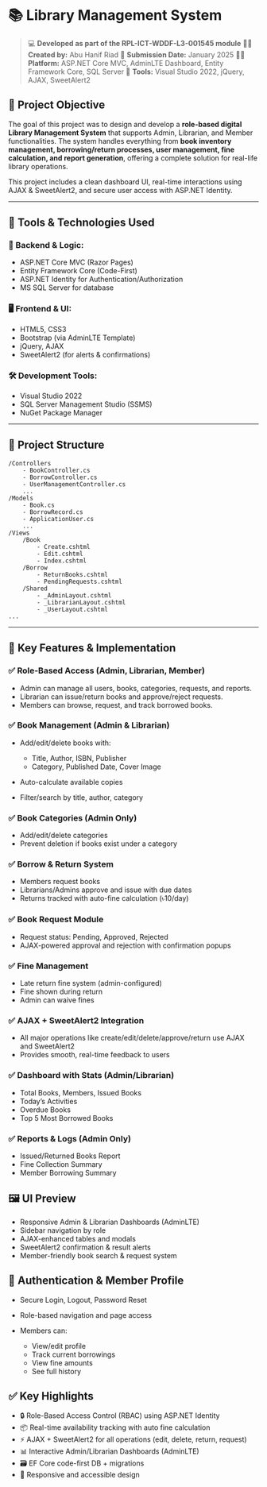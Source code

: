 
# 📚 Library Management System

> 💻 **Developed as part of the RPL-ICT-WDDF-L3-001545 module**
> 👨‍💻 **Created by:** Abu Hanif Riad
> 📅 **Submission Date:** January 2025
> 🧑‍🏫 **Platform:** ASP.NET Core MVC, AdminLTE Dashboard, Entity Framework Core, SQL Server
> 🧪 **Tools:** Visual Studio 2022, jQuery, AJAX, SweetAlert2


## 📝 Project Objective

The goal of this project was to design and develop a **role-based digital Library Management System** that supports Admin, Librarian, and Member functionalities. The system handles everything from **book inventory management, borrowing/return processes, user management, fine calculation, and report generation**, offering a complete solution for real-life library operations.

This project includes a clean dashboard UI, real-time interactions using AJAX & SweetAlert2, and secure user access with ASP.NET Identity.

---

## 🧰 Tools & Technologies Used

### 🔧 Backend & Logic:

* ASP.NET Core MVC (Razor Pages)
* Entity Framework Core (Code-First)
* ASP.NET Identity for Authentication/Authorization
* MS SQL Server for database

### 🖥️ Frontend & UI:

* HTML5, CSS3
* Bootstrap (via AdminLTE Template)
* jQuery, AJAX
* SweetAlert2 (for alerts & confirmations)

### 🛠️ Development Tools:

* Visual Studio 2022
* SQL Server Management Studio (SSMS)
* NuGet Package Manager

---

## 📌 Project Structure

```
/Controllers
    - BookController.cs
    - BorrowController.cs
    - UserManagementController.cs
    ...
/Models
    - Book.cs
    - BorrowRecord.cs
    - ApplicationUser.cs
    ...
/Views
    /Book
        - Create.cshtml
        - Edit.cshtml
        - Index.cshtml
    /Borrow
        - ReturnBooks.cshtml
        - PendingRequests.cshtml
    /Shared
        - _AdminLayout.cshtml
        - _LibrarianLayout.cshtml
        - _UserLayout.cshtml
...
```

---

## 🧪 Key Features & Implementation

### ✅ Role-Based Access (Admin, Librarian, Member)

* Admin can manage all users, books, categories, requests, and reports.
* Librarian can issue/return books and approve/reject requests.
* Members can browse, request, and track borrowed books.

### ✅ Book Management (Admin & Librarian)

* Add/edit/delete books with:

  * Title, Author, ISBN, Publisher
  * Category, Published Date, Cover Image
* Auto-calculate available copies
* Filter/search by title, author, category

### ✅ Book Categories (Admin Only)

* Add/edit/delete categories
* Prevent deletion if books exist under a category

### ✅ Borrow & Return System

* Members request books
* Librarians/Admins approve and issue with due dates
* Returns tracked with auto-fine calculation (৳10/day)

### ✅ Book Request Module

* Request status: Pending, Approved, Rejected
* AJAX-powered approval and rejection with confirmation popups

### ✅ Fine Management

* Late return fine system (admin-configured)
* Fine shown during return
* Admin can waive fines

### ✅ AJAX + SweetAlert2 Integration

* All major operations like create/edit/delete/approve/return use AJAX and SweetAlert2
* Provides smooth, real-time feedback to users

### ✅ Dashboard with Stats (Admin/Librarian)

* Total Books, Members, Issued Books
* Today’s Activities
* Overdue Books
* Top 5 Most Borrowed Books

### ✅ Reports & Logs (Admin Only)

* Issued/Returned Books Report
* Fine Collection Summary
* Member Borrowing Summary


## 🖼️ UI Preview

* Responsive Admin & Librarian Dashboards (AdminLTE)
* Sidebar navigation by role
* AJAX-enhanced tables and modals
* SweetAlert2 confirmation & result alerts
* Member-friendly book search & request system


## 🔐 Authentication & Member Profile

* Secure Login, Logout, Password Reset
* Role-based navigation and page access
* Members can:

  * View/edit profile
  * Track current borrowings
  * View fine amounts
  * See full history

## ✅ Key Highlights

* 🔒 Role-Based Access Control (RBAC) using ASP.NET Identity
* 📦 Real-time availability tracking with auto fine calculation
* ⚡ AJAX + SweetAlert2 for all operations (edit, delete, return, request)
* 📊 Interactive Admin/Librarian Dashboards (AdminLTE)
* 🗃️ EF Core code-first DB + migrations
* 📱 Responsive and accessible design

